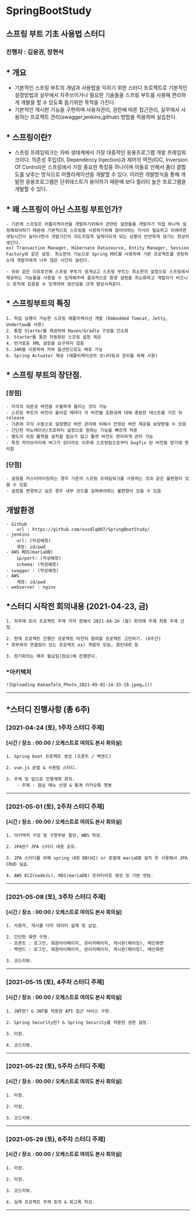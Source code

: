 # SpringBootStudy
## 스프링 부트 기초 사용법 스터디
### 진행자 : 김윤권, 장현석


## * 개요
- 기본적인 스프링 부트의 개념과 사용법을 익히기 위한 스터디 프로젝트로 기본적인 설정방법과 실무에서 자주쓰이거나 필요한 기술들을 스프링 부트를 사용해 편리하게 개발을 할 수 있도록 돕기위한 목적을 가진다.
- 기본적인 게시판 기능을 구현하며 사용자관리, 권한에 따른 접근관리, 실무에서 사용하는 프로젝트 관리(swagger,jenkins,github) 방법을 적용하며 실습한다.


## * 스프링이란?
- 스프링 프레임워크는 자바 생태계에서 가장 대중적인 응용프로그램 개발 프레임워크이다. 의존성 주입(DI, Dependency Injection)과 제어의 역전(IOC, Inversion Of Control)은 스프링에서 가장 중요한 특징중 하나이며 이들로 인해서 좀더 결합도를 낮추는 방식으로 어플리케이션을 개발할 수 있다. 이러한 개발방식을 통해 개발한 응용프로그램은 단위테스트가 용이하기 때문에 보다 퀄리티 높은 프로그램을 개발할 수 있다.

## * 왜 스프링이 아닌 스프링 부트인가?
    - 기존에 스프링은 어플리케이션을 개발하기위해서 관련된 설정들을 개발자가 직접 하나씩 설정해줘야하기 때문에 기본적으로 스프링을 사용하기위해 알아야하는 지식이 필요하고 이에따른 셋팅시간이 늘어나면서 개발기간이 의도치않게 딜레이되게 되는 상황이 빈번하게 생기는 현상이 생긴다.
    ex) Transaction Manager, Hibernate Datasource, Entity Manager, Session Factory와 같은 설정. 최소한의 기능으로 Spring MVC를 사용하여 기본 프로젝트를 셋팅하는데 개발자에게 너무 많은 시간이 걸린다.

    - 위와 같은 이유로인해 스프링 부트가 생겨났고 스프링 부트는 최소한의 설정으로 스프링에서 제공하는 기능들을 사용할 수 있게해주며 결과적으로 환경 설정을 최소화하고 개발자가 비즈니스 로직에 집중할 수 있게하여 생산성을 크게 향상시켜준다.



## * 스프링부트의 특징
    1. 독립 실행이 가능한 스프링 애플리케이션 개발 (Embedded Tomcat, Jetty, Undertow를 사용)
    2. 통합 Starter를 제공하여 Maven/Gradle 구성을 간소화 
    3. Starter를 통한 자동화된 스프링 설정 제공
    4. 번거로운 XML 설정을 요구하지 않음
    5. JAR을 이용하여 자바 옵션만으로도 배포 가능
    6. Spring Actuator 제공 (애플리케이션의 모니터링과 관리를 위해 사용) 


## * 스프링 부트의 장단점.

### [장점]
    - 각각의 의존성 버전을 수월하게 올리는 것이 가능
    - 스프링 부트의 버전이 올라갈 때마다 각 버전별 호환성에 대해 충분한 테스트를 거친 뒤 release
    - 기존에 각각 수동으로 설정했던 버전 관리에 비해서 안정된 버전 제공을 보장받을 수 있음
    - 간단한 어노테이션/프로퍼티 설정으로 원하는 기능을 빠르게 적용
    - 별도의 외장 톰캣을 설치할 필요가 없고 톰캣 버전도 편리하게 관리 가능
    - 특정 라이브러리에 버그가 있더라도 이후에 스프링팀으로부터 bugfix 된 버전을 받기에 편리함

### [단점]
    - 설정을 커스터마이징하는 경우 기존의 스프링 프레임워크를 사용하는 것과 같은 불편함이 있을 수 있음
    - 설정을 변경하고 싶은 경우 내부 코드를 살펴봐야하는 불편함이 있을 수 있음


## 개발환경
    - Github
        url : https://github.com/vusdlq007/SpringBootStudy/
    - jenkins
        url: (작성예정)
        계정: id/pwd
    - AWS RDS(mariaDB)
        ip/port: (작성예정)
        schema: (작성예정)
    - swagger : (작성예정)
    - AWS
        계정: id/pwd
    - webserver : nginx

## *스터디 시작전 회의내용 (2021-04-23, 금)

    1. 차주에 토이 프로젝트 주제 각자 정해서 2021-04-26 (월) 회의때 주제 최종 주제 선정.

    2. 현재 프로젝트 진행간 프로젝트 마친뒤 참여할 프로젝트 고민하기. (6주간)
    * 회부와의 연결점이 있는 프로젝트 ex) 개발자 모임, 경진대회 등 

    3. 정기회의는 매주 월요일(점심)에 진행한다.

### *아키텍처
    ![Uploading KakaoTalk_Photo_2021-05-01-14-33-19.jpeg…]()

------------



## *스터디 진행사항 (총 6주)
### [2021-04-24 (토), 1주차 스터디 주제]
#### [시간 / 장소 : 00:00 / 오케스트로 여의도 본사 회의실]

    1. Spring boot 프로젝트 생성 (프론트 / 벡앤드)

    2. vue.js 문법 & 사용법 스터디.

    3. 주제 및 앞으로 진행계획 회의.
        - 주제 : 점심 메뉴 선정 & 통계 카카오톡 챗봇 
------------

### [2021-05-01 (토), 2주차 스터디 주제]
#### [시간 / 장소 : 00:00 / 오케스트로 여의도 본사 회의실]

    1. 아키텍처 구성 및 구현부분 할당, WBS 작성.

    2. JPA란? JPA 스터디 내용 공유.

    3. JPA 스터디를 위해 spring 내장 DB(H2) or 로컬에 mariaDB 설치 후 사용해서 JPA CRUD 실습.

    4. AWS EC2(nodeJs), RDS(mariaDB) 프리티어로 생성 및 기본 셋팅.
------------

### [2021-05-08 (토), 3주차 스터디 주제]
#### [시간 / 장소 : 00:00 / 오케스트로 여의도 본사 회의실]

    1. 사용자, 게시물 더미 데이터 설계 및 삽입.

    2. 간단한 화면 구현.
     - 프론트 : 로그인, 회원마이페이지, 관리자페이지, 게시판(페이징), 메인화면
     - 백엔드 : 로그인, 회원마이페이지, 관리자페이지, 게시판(페이징), 메인화면

    3. 코드리뷰.
------------

### [2021-05-15 (토), 4주차 스터디 주제]
#### [시간 / 장소 : 00:00 / 오케스트로 여의도 본사 회의실]

    1. JWT란? & JWT를 적용한 API 접근 서비스 구현.

    2. Spring Security란? & Spring Security를 적용한 권한 설정.

    3. 미정.

    4. 코드리뷰.
------------

### [2021-05-22 (토), 5주차 스터디 주제]
#### [시간 / 장소 : 00:00 / 오케스트로 여의도 본사 회의실]

    1. 미정.

    2. 미정.

    3. 코드리뷰.
------------

### [2021-05-29 (토), 6주차 스터디 주제]
#### [시간 / 장소 : 00:00 / 오케스트로 여의도 본사 회의실]

    1. 미정.

    2. 미정.

    3. 코드리뷰.

    4. 실제 프로젝트 주제 토의 & 회고록 작성.
------------
